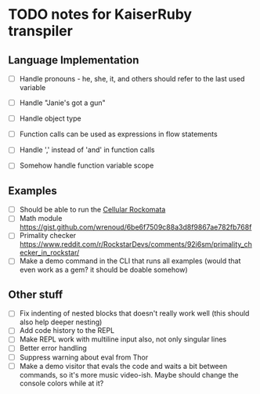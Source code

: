 # TODO notes for KaiserRuby transpiler

## Language Implementation

- [ ] Handle pronouns - he, she, it, and others should refer to the last used variable
- [ ] Handle "Janie's got a gun"
- [ ] Handle object type

- [ ] Function calls can be used as expressions in flow statements
- [ ] Handle ',' instead of 'and' in function calls
- [ ] Somehow handle function variable scope

## Examples

- [ ] Should be able to run the [Cellular Rockomata](https://github.com/Rifhutch/cellular-rocktomata)
- [ ] Math module https://gist.github.com/wrenoud/6be6f7509c88a3d8f9867ae782fb768f
- [ ] Primality checker https://www.reddit.com/r/RockstarDevs/comments/92i6sm/primality_checker_in_rockstar/
- [ ] Make a demo command in the CLI that runs all examples (would that even work as a gem? it should be doable somehow)

## Other stuff

- [ ] Fix indenting of nested blocks that doesn't really work well (this should also help deeper nesting)
- [ ] Add code history to the REPL
- [ ] Make REPL work with multiline input also, not only singular lines
- [ ] Better error handling
- [ ] Suppress warning about eval from Thor
- [ ] Make a demo visitor that evals the code and waits a bit between commands, so it's more music video-ish. Maybe should change the console colors while at it?
